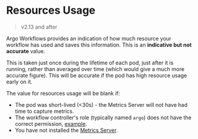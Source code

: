 # Resources Usage

> v2.13 and after

Argo Workflows provides an indication of how much  resource your workflow has used and saves this 
information. This is an **indicative but not accurate** value.

This is taken just once during the lifetime of each pod, just after it is running, rather than averaged over time (which would give a much more accurate figure). This will be accurate if the pod has high resource usage early on it.

The value for resources usage will be blank if:

* The pod was short-lived (<30s) - the Metrics Server will not have had time to capture metrics.
* The workflow controller's role (typically named `argo`) does not have the correct permission, [example](manifests/namespace-install/workflow-controller-rbac/workflow-controller-role.yaml).
* You have not installed the [Metrics Server](https://github.com/kubernetes-sigs/metrics-server).
 
